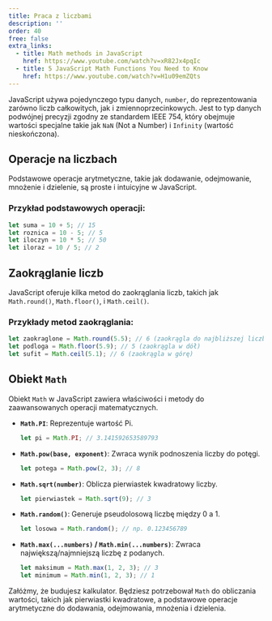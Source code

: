 ```yaml
---
title: Praca z liczbami
description: ''
order: 40
free: false
extra_links:
  - title: Math methods in JavaScript
    href: https://www.youtube.com/watch?v=xR82Jx4pqIc
  - title: 5 JavaScript Math Functions You Need to Know
    href: https://www.youtube.com/watch?v=H1u09emZQts
---
```


JavaScript używa pojedynczego typu danych, `number`, do reprezentowania zarówno liczb całkowitych, jak i zmiennoprzecinkowych. Jest to typ danych podwójnej precyzji zgodny ze standardem IEEE 754, który obejmuje wartości specjalne takie jak `NaN` (Not a Number) i `Infinity` (wartość nieskończona).

## Operacje na liczbach

Podstawowe operacje arytmetyczne, takie jak dodawanie, odejmowanie, mnożenie i dzielenie, są proste i intuicyjne w JavaScript.

### Przykład podstawowych operacji:

```javascript
let suma = 10 + 5; // 15
let roznica = 10 - 5; // 5
let iloczyn = 10 * 5; // 50
let iloraz = 10 / 5; // 2
```

## Zaokrąglanie liczb

JavaScript oferuje kilka metod do zaokrąglania liczb, takich jak `Math.round()`, `Math.floor()`, i `Math.ceil()`.

### Przykłady metod zaokrąglania:

```javascript
let zaokraglone = Math.round(5.5); // 6 (zaokrągla do najbliższej liczby całkowitej)
let podloga = Math.floor(5.9); // 5 (zaokrągla w dół)
let sufit = Math.ceil(5.1); // 6 (zaokrągla w górę)
```

## Obiekt `Math`

Obiekt `Math` w JavaScript zawiera właściwości i metody do zaawansowanych operacji matematycznych.

- **`Math.PI`**: Reprezentuje wartość Pi.

  ```javascript
  let pi = Math.PI; // 3.141592653589793
  ```

- **`Math.pow(base, exponent)`**: Zwraca wynik podnoszenia liczby do potęgi.

  ```javascript
  let potega = Math.pow(2, 3); // 8
  ```

- **`Math.sqrt(number)`**: Oblicza pierwiastek kwadratowy liczby.

  ```javascript
  let pierwiastek = Math.sqrt(9); // 3
  ```

- **`Math.random()`**: Generuje pseudolosową liczbę między 0 a 1.

  ```javascript
  let losowa = Math.random(); // np. 0.123456789
  ```

- **`Math.max(...numbers)` / `Math.min(...numbers)`**: Zwraca największą/najmniejszą liczbę z podanych.

  ```javascript
  let maksimum = Math.max(1, 2, 3); // 3
  let minimum = Math.min(1, 2, 3); // 1
  ```

Załóżmy, że budujesz kalkulator. Będziesz potrzebował `Math` do obliczania wartości, takich jak pierwiastki kwadratowe, a podstawowe operacje arytmetyczne do dodawania, odejmowania, mnożenia i dzielenia.
